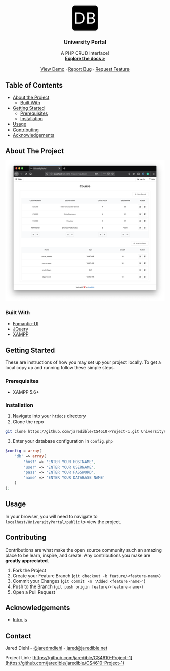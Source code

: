 <br>
<p align="center">
    <a href="https://github.com/othneildrew/Best-README-Template">
        <img src="public/img/logo.png" alt="Logo" width="80" height="80">
    </a>
    <h3 align="center">University Portal</h3>
    <p align="center">
        A PHP CRUD interface!
        <br>
        <a href="https://github.com/jaredible/CS4610-Project-1"><strong>Explore the docs &#187;</strong></a>
        <br>
        <br>
        <a href="https://umsl.jaredible.net/cs/4610/project/1">View Demo</a>
        &middot;
        <a href="https://github.com/jaredible/CS4610-Project-1/issues">Report Bug</a>
        &middot;
        <a href="https://github.com/jaredible/CS4610-Project-1/issues">Request Feature</a>
    </p>
</p>



## Table of Contents

* [About the Project](#about-the-project)
  * [Built With](#built-with)
* [Getting Started](#getting-started)
  * [Prerequisites](#prerequisites)
  * [Installation](#installation)
* [Usage](#usage)
* [Contributing](#contributing)
* [Acknowledgements](#acknowledgements)



## About The Project

[![University Portal][project-screenshot]](https://umsl.jaredible.net/cs/4610/project/1)

### Built With

* [Fomantic-UI](https://fomantic-ui.com/)
* [JQuery](https://jquery.com)
* [XAMPP](https://www.apachefriends.org)



## Getting Started

These are instructions of how you may set up your project locally.
To get a local copy up and running follow these simple steps.

### Prerequisites

* XAMPP 5.6+

### Installation

1. Navigate into your `htdocs` directory
2. Clone the repo
```sh
git clone https://github.com/jaredible/CS4610-Project-1.git UniversityPortal
```
3. Enter your database configuration in `config.php`
```PHP
$config = array(
    'db' => array(
        'host' => 'ENTER YOUR HOSTNAME',
        'user' => 'ENTER YOUR USERNAME',
        'pass' => 'ENTER YOUR PASSWORD',
        'name' => 'ENTER YOUR DATABASE NAME'
    )
);
```



## Usage

In your browser, you will need to navigate to `localhost/UniversityPortal/public` to view the project.



## Contributing

Contributions are what make the open source community such an amazing place to be learn, inspire, and create. Any contributions you make are **greatly appreciated**.

1. Fork the Project
2. Create your Feature Branch (`git checkout -b feature/<feature-name>`)
3. Commit your Changes (`git commit -m 'Added <feature-name>'`)
4. Push to the Branch (`git push origin feature/<feature-name>`)
5. Open a Pull Request



## Acknowledgements

* [Intro.js](https://introjs.com/)



## Contact

Jared Diehl - [@jaredmdiehl](https://twitter.com/jaredmdiehl) - jared@jaredible.net

Project Link: [https://github.com/jaredible/CS4610-Project-1](https://github.com/jaredible/jaredible/CS4610-Project-1)



[project-screenshot]: images/screenshot.png